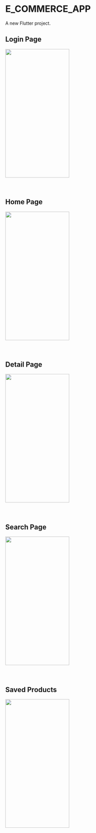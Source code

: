 # E_COMMERCE_APP


A new Flutter project.

## Login Page
<img src="https://user-images.githubusercontent.com/105160971/178709294-0abed421-9a12-4990-9621-4687a1936575.jpeg" width="200" height="400" />
<br>
<br>
<br>


## Home Page
<img src="https://user-images.githubusercontent.com/105160971/178709762-d09f2e60-4630-40e5-982d-9341f4881fa1.jpeg" width="200" height="400" />
<br>
<br>
<br>

## Detail Page
<img src="https://user-images.githubusercontent.com/105160971/178709788-141fb3c7-5588-4159-9739-b3b6ee071cd3.jpeg" width="200" height="400" />

<br>
<br>
<br>

## Search Page
<img src="https://user-images.githubusercontent.com/105160971/178709806-b4964125-5c72-4510-8b0e-18f59eea8edd.jpeg" width="200" height="400" />

<br>
<br>
<br>


## Saved Products
<img src="https://user-images.githubusercontent.com/105160971/178709857-2ee12837-a2b6-492f-8608-9bae3d398f26.jpeg" width="200" height="400" />

<br>
<br>

